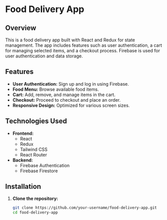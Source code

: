 # Food Delivery App

## Overview

This is a food delivery app built with React and Redux for state management. The app includes features such as user authentication, a cart for managing selected items, and a checkout process. Firebase is used for user authentication and data storage.

## Features

- **User Authentication:** Sign up and log in using Firebase.
- **Food Menu:** Browse available food items.
- **Cart:** Add, remove, and manage items in the cart.
- **Checkout:** Proceed to checkout and place an order.
- **Responsive Design:** Optimized for various screen sizes.

## Technologies Used

- **Frontend:**
  - React
  - Redux
  - Tailwind CSS
  - React Router
- **Backend:**
  - Firebase Authentication
  - Firebase Firestore

## Installation

1. **Clone the repository:**
   ```bash
   git clone https://github.com/your-username/food-delivery-app.git
   cd food-delivery-app

